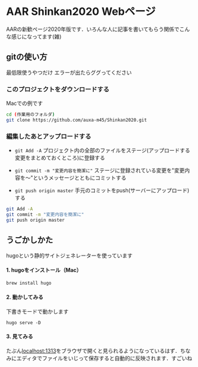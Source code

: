 # AAR Shinkan2020 Webページ
AARの新歓ページ2020年版です．いろんな人に記事を書いてもらう関係でこんな感じになってます(雑)

## gitの使い方
最低限使うやつだけ
エラーが出たらググってください

### このプロジェクトをダウンロードする
Macでの例です
```sh
cd (作業用のフォルダ)
git clone https://github.com/auxa-m45/Shinkan2020.git
```

### 編集したあとアップロードする
* `git Add -A`
    プロジェクト内の全部のファイルをステージ(アップロードする変更をまとめておくところ)に登録する

* `git commit -m "変更内容を簡潔に"`
    ステージに登録されている変更を"変更内容を〜"というメッセージとともにコミットする
* `git push origin master`
    手元のコミットをpush(サーバーにアップロード)する

```sh
git Add -A
git commit -m "変更内容を簡潔に"
git push origin master
```

## うごかしかた
hugoという静的サイトジェネレーターを使っています
#### 1. hugoをインストール（Mac）
```sh
brew install hugo
```

#### 2. 動かしてみる
下書きモードで動かします
```
hugo serve -D
```

#### 3. 見てみる
たぶん[localhost:1313](http://localhost:1313)をブラウザで開くと見られるようになっているはず．ちなみにエディタでファイルをいじって保存すると自動的に反映されます．すごいね